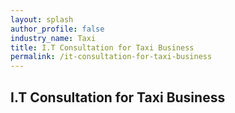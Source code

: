 ```yaml
---
layout: splash 
author_profile: false 
industry_name: Taxi
title: I.T Consultation for Taxi Business
permalink: /it-consultation-for-taxi-business
---
```


## I.T Consultation for Taxi Business